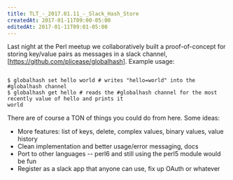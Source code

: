 ```yaml
---
title: TLT_-_2017.01.11_-_Slack_Hash_Store
createdAt: 2017-01-11T09:00-05:00
editedAt: 2017-01-11T09:01-05:00
---
```


Last night at the Perl meetup we collaboratively built a proof-of-concept for storing key/value pairs as messages in a slack channel, [https://github.com/plicease/globalhash]. Example usage:

<code>
$ globalhash set hello world # writes "hello=world" into the #globalhash channel
$ globalhash get hello # reads the #globalhash channel for the most recently value of hello and prints it
world
</code>

There are of course a TON of things you could do from here. Some ideas:
* More features: list of keys, delete, complex values, binary values, value history
* Clean implementation and better usage/error messaging, docs
* Port to other languages -- perl6 and still using the perl5 module would be fun
* Register as a slack app that anyone can use, fix up OAuth or whatever

